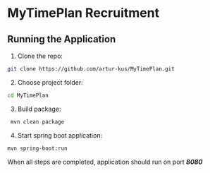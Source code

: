 # MyTimePlan Recruitment
## Running the Application

1. Clone the repo:
```bash
git clone https://github.com/artur-kus/MyTimePlan.git
```

2. Choose project folder:
```bash
cd MyTimePlan
```

3. Build package:
```bash
 mvn clean package
 ```

4. Start spring boot application:
```bash
mvn spring-boot:run
```

When all steps are completed, application should run on port ***8080*** 
